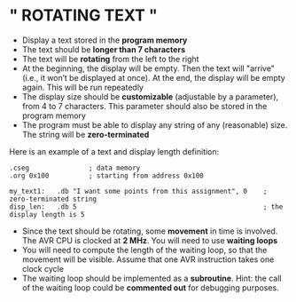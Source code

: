 # " ROTATING TEXT "

-   Display a text stored in the **program memory**
-   The text should be **longer than 7 characters**
-   The text will be **rotating** from the left to the right
-   At the beginning, the display will be empty. Then the text will "arrive" (i.e., it won’t be displayed at once). At the end, the display will be empty again. This will be run repeatedly
-   The display size should be **customizable** (adjustable by a parameter), from 4 to 7 characters. This parameter should also be stored in the program memory
-   The program must be able to display any string of any (reasonable) size. The string will be **zero-terminated**

Here is an example of a text and display length definition:

    .cseg               ; data memory
    .org 0x100          ; starting from address 0x100

    my_text1:   .db "I want some points from this assignment", 0    ; zero-terminated string
    disp_len:   .db 5                                               ; the display length is 5

-   Since the text should be rotating, some **movement** in time is involved. The AVR CPU is clocked at **2 MHz**. You will need to use **waiting loops**
-   You will need to compute the length of the waiting loop, so that the movement will be visible. Assume that one AVR instruction takes one clock cycle
-   The waiting loop should be implemented as a **subroutine**. Hint: the call of the waiting loop could be **commented out** for debugging purposes.
